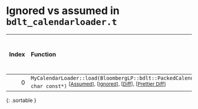 # Ignored vs assumed in `bdlt_calendarloader.t`

<script src="../sorttable.js"></script>

|   Index | Function                                                                                                                                                                                 |   Difference in number of lines |   Function size difference in bytes |   Number of lines in assumed build | Number of bytes in assumed build   |   Number of lines in ignored build | Number of bytes in ignored build   |
|--------:|:-----------------------------------------------------------------------------------------------------------------------------------------------------------------------------------------|--------------------------------:|------------------------------------:|-----------------------------------:|:-----------------------------------|-----------------------------------:|:-----------------------------------|
|       0 | `MyCalendarLoader::load(BloombergLP::bdlt::PackedCalendar*, char const*)` <sup>\[[Assumed](0-assume)\], \[[Ignored](0-none)\], \[[Diff](0.diff.html)\], \[[Prettier Diff](0-diff.html)\] |                               3 |                                  16 |                                496 | 4,204,192                          |                                480 | 4,204,192                          |
{: .sortable }

